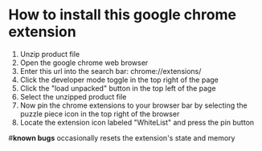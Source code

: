 # How to install this google chrome extension
1) Unzip product file
2) Open the google chrome web browser
3) Enter this url into the search bar: chrome://extensions/
4) Click the developer mode toggle in the top right of the page
5) Click the "load unpacked" button in the top left of the page
6) Select the unzipped product file
7) Now pin the chrome extensions to your browser bar by selecting the puzzle piece icon in the top right of the browser
8) Locate the extension icon labeled "WhiteList" and press the pin button

#**known bugs**
occasionally resets the extension's state and memory
